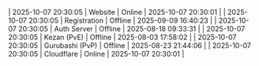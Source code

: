 | 2025-10-07 20:30:05 | Website | Online | 2025-10-07 20:30:01 |
| 2025-10-07 20:30:05 | Registration | Offline | 2025-09-09 16:40:23 |
| 2025-10-07 20:30:05 | Auth Server | Offline | 2025-08-18 09:33:31 |
| 2025-10-07 20:30:05 | Kezan (PvE) | Offline | 2025-08-03 17:58:02 |
| 2025-10-07 20:30:05 | Gurubashi (PvP) | Offline | 2025-08-23 21:44:06 |
| 2025-10-07 20:30:05 | Cloudflare | Online | 2025-10-07 20:30:01 |
